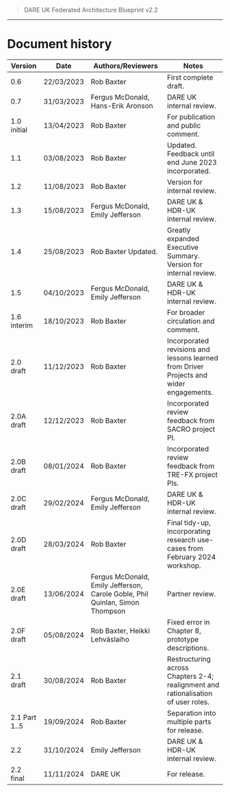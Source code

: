 > DARE UK Federated Architecture Blueprint  v2.2
----

# Document history

 | Version | Date | Authors/Reviewers | Notes |
 | ------- | ---- | ----------------- | ----- |
 | 0.6 | 22/03/2023 | Rob Baxter  | First complete draft.
 | 0.7 | 31/03/2023 | Fergus McDonald, Hans-Erik Aronson  | DARE UK internal review. | 
 | 1.0 initial  | 13/04/2023  | Rob Baxter  | For publication and public comment. | 
 | 1.1  | 03/08/2023  | Rob Baxter  | Updated. Feedback until end June 2023 incorporated. | 
 | 1.2  | 11/08/2023  | Rob Baxter  | Version for internal review. | 
 | 1.3  | 15/08/2023  | Fergus McDonald, Emily Jefferson | DARE UK & HDR-UK internal review. | 
 | 1.4  | 25/08/2023  | Rob Baxter Updated.  | Greatly expanded Executive Summary. Version for internal review. | 
 | 1.5  | 04/10/2023  | Fergus McDonald, Emily Jefferson | DARE UK & HDR-UK internal review. | 
 | 1.6 interim | 18/10/2023  | Rob Baxter  | For broader circulation and comment. | 
 | 2.0 draft   | 11/12/2023  | Rob Baxter  | Incorporated revisions and lessons learned from Driver Projects and wider engagements. | 
 | 2.0A draft  | 12/12/2023  | Rob Baxter  | Incorporated review feedback from SACRO project PI. | 
 | 2.0B draft  | 08/01/2024  | Rob Baxter  | Incorporated review feedback from TRE-FX project PIs. | 
 | 2.0C draft  | 29/02/2024  | Fergus McDonald, Emily Jefferson | DARE UK & HDR-UK internal review. | 
 | 2.0D draft  | 28/03/2024  | Rob Baxter  | Final tidy-up, incorporating research use-cases from February 2024 workshop. | 
 | 2.0E draft  | 13/06/2024  | Fergus McDonald, Emily Jefferson, Carole Goble, Phil Quinlan, Simon Thompson | Partner review. | 
 | 2.0F draft  | 05/08/2024  | Rob Baxter, Heikki Lehväslaiho | Fixed error in Chapter 8, prototype descriptions. | 
 | 2.1 draft  | 30/08/2024  | Rob Baxter  | Restructuring across Chapters 2-4; realignment and rationalisation of user roles. | 
 | 2.1 Part 1..5  | 19/09/2024  | Rob Baxter  | Separation into multiple parts for release. | 
 | 2.2  | 31/10/2024  | Emily Jefferson  | DARE UK & HDR-UK internal review. | 
 | 2.2 final  | 11/11/2024  | DARE UK  | For release. | 

